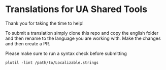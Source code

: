# Translations for UA Shared Tools

Thank you for taking the time to help!

To submit a translation simply clone this repo and copy the english folder and then rename to the language you are working with. 
Make the changes and then create a PR.

Please make sure to run a syntax check before submitting
```
plutil -lint /path/to/Localizable.strings
```
